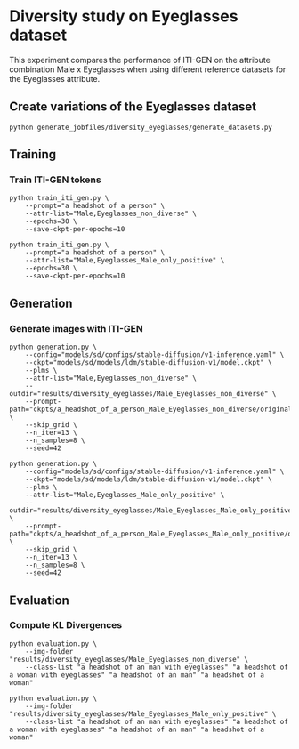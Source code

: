 

# Diversity study on Eyeglasses dataset
This experiment compares the performance of ITI-GEN on the attribute combination Male x Eyeglasses when using different reference datasets for the Eyeglasses attribute.

## Create variations of the Eyeglasses dataset
```shell
python generate_jobfiles/diversity_eyeglasses/generate_datasets.py
```

## Training
### Train ITI-GEN tokens
```shell
python train_iti_gen.py \
    --prompt="a headshot of a person" \
    --attr-list="Male,Eyeglasses_non_diverse" \
    --epochs=30 \
    --save-ckpt-per-epochs=10
```
```shell
python train_iti_gen.py \
    --prompt="a headshot of a person" \
    --attr-list="Male,Eyeglasses_Male_only_positive" \
    --epochs=30 \
    --save-ckpt-per-epochs=10
```

## Generation
### Generate images with ITI-GEN
```shell
python generation.py \
    --config="models/sd/configs/stable-diffusion/v1-inference.yaml" \
    --ckpt="models/sd/models/ldm/stable-diffusion-v1/model.ckpt" \
    --plms \
    --attr-list="Male,Eyeglasses_non_diverse" \
    --outdir="results/diversity_eyeglasses/Male_Eyeglasses_non_diverse" \
    --prompt-path="ckpts/a_headshot_of_a_person_Male_Eyeglasses_non_diverse/original_prompt_embedding/basis_final_embed_29.pt" \
    --skip_grid \
    --n_iter=13 \
    --n_samples=8 \
    --seed=42
```
```shell
python generation.py \
    --config="models/sd/configs/stable-diffusion/v1-inference.yaml" \
    --ckpt="models/sd/models/ldm/stable-diffusion-v1/model.ckpt" \
    --plms \
    --attr-list="Male,Eyeglasses_Male_only_positive" \
    --outdir="results/diversity_eyeglasses/Male_Eyeglasses_Male_only_positive" \
    --prompt-path="ckpts/a_headshot_of_a_person_Male_Eyeglasses_Male_only_positive/original_prompt_embedding/basis_final_embed_29.pt" \
    --skip_grid \
    --n_iter=13 \
    --n_samples=8 \
    --seed=42
```

## Evaluation
### Compute KL Divergences
```shell
python evaluation.py \
    --img-folder "results/diversity_eyeglasses/Male_Eyeglasses_non_diverse" \
    --class-list "a headshot of an man with eyeglasses" "a headshot of a woman with eyeglasses" "a headshot of an man" "a headshot of a woman" 
```
```shell
python evaluation.py \
    --img-folder "results/diversity_eyeglasses/Male_Eyeglasses_Male_only_positive" \
    --class-list "a headshot of an man with eyeglasses" "a headshot of a woman with eyeglasses" "a headshot of an man" "a headshot of a woman" 

```